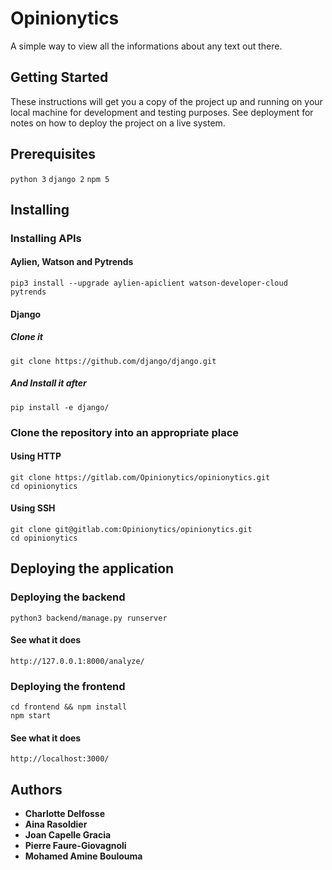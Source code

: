 # Opinionytics

A simple way to view all the informations about any text out there.

## Getting Started 

These instructions will get you a copy of the project up and running on your local machine for development and testing purposes. See deployment for notes on how to deploy the project on a live system.

## Prerequisites

```python 3```
```django 2```
```npm 5```

## Installing

### Installing APIs

#### Aylien, Watson and Pytrends

```
pip3 install --upgrade aylien-apiclient watson-developer-cloud pytrends
```
#### Django

##### Clone it 

```
git clone https://github.com/django/django.git
```

##### And Install it after

```
pip install -e django/
```

### Clone the repository into an appropriate place

#### Using HTTP

```
git clone https://gitlab.com/Opinionytics/opinionytics.git
cd opinionytics
```

#### Using SSH

```
git clone git@gitlab.com:Opinionytics/opinionytics.git
cd opinionytics
```

## Deploying the application

### Deploying the backend

```
python3 backend/manage.py runserver
```

#### See what it does

```http://127.0.0.1:8000/analyze/ ```

### Deploying the frontend

```
cd frontend && npm install
npm start
```

#### See what it does

```http://localhost:3000/ ```

## Authors

* __Charlotte Delfosse__
* __Aina Rasoldier__
* __Joan Capelle Gracia__
* __Pierre Faure-Giovagnoli__
* __Mohamed Amine Boulouma__
